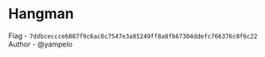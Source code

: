 # Hangman

Flag - `7ddbceccce6087f9c6ac8c7547e3a85249ff8a8fb67304ddefc766376c0f6c22`
Author - @yampelo